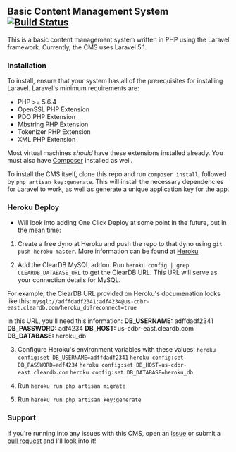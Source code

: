 ## Basic Content Management System [![Build Status](https://travis-ci.org/TylerConlee/BasicCMS.svg?branch=master)](https://travis-ci.org/TylerConlee/BasicCMS)

This is a basic content management system written in PHP using the Laravel 
framework. Currently, the CMS uses Laravel 5.1.

### Installation

To install, ensure that your system has all of the prerequisites for installing 
Laravel. 
Laravel's minimum requirements are:
- PHP >= 5.6.4
- OpenSSL PHP Extension
- PDO PHP Extension
- Mbstring PHP Extension
- Tokenizer PHP Extension
- XML PHP Extension

Most virtual machines *should* have these extensions installed already. You 
must also have [Composer](http://getcomposer.org/) installed as well.

To install the CMS itself, clone this repo and run `composer install`, followed 
by `php artisan key:generate`. This will install the necessary dependencies for
Laravel to work, as well as generate a unique application key for the app.

### Heroku Deploy
- Will look into adding One Click Deploy at some point in the future, but in
the mean time:

1) Create a free dyno at Heroku and push the repo to that dyno using 
`git push heroku master`. More information can be found at [Heroku](https://devcenter.heroku.com/articles/getting-started-with-php#deploy-the-app)

2) Add the ClearDB MySQL addon. Run `heroku config | grep CLEARDB_DATABASE_URL`
to get the ClearDB URL. This URL will serve as your connection details for 
MySQL.

For example, the ClearDB URL provided on Heroku's documenation looks like this:
`mysql://adffdadf2341:adf4234@us-cdbr-east.cleardb.com/heroku_db?reconnect=true`

In this URL, you'll need this information:
**DB_USERNAME:**  adffdadf2341
**DB_PASSWORD:**  adf4234
**DB_HOST:** us-cdbr-east.cleardb.com
**DB_DATABASE:** heroku_db

3) Configure Heroku's environment variables with these values:
`heroku config:set DB_USERNAME=adffdadf2341`
`heroku config:set DB_PASSWORD=adf4234`
`heroku config:set DB_HOST=us-cdbr-east.cleardb.com`
`heroku config:set DB_DATABASE=heroku_db`

3) Run `heroku run php artisan migrate`

4) Run `heroku run php artisan key:generate`

### Support

If you're running into any issues with this CMS, open an [issue](https://github.com/TylerConlee/BasicCMS/issues/new) or submit a [pull request](https://github.com/TylerConlee/BasicCMS/compare) and I'll look into it!